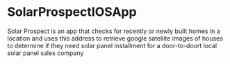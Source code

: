 # SolarProspectIOSApp
Solar Prospect is an app that checks for recently or newly built homes in a location and uses this address to retrieve google satellite images of houses to determine if they need solar panel installment for a door-to-doort local solar panel sales company
